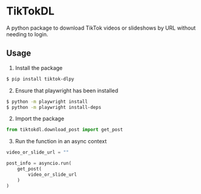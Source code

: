 # TikTokDL

A python package to download TikTok videos or slideshows by URL without needing to login.

## Usage

1. Install the package

```bash
$ pip install tiktok-dlpy
```

2. Ensure that playwright has been installed

```bash
$ python -m playwright install
$ python -m playwright install-deps
```

2. Import the package

```python
from tiktokdl.download_post import get_post
```

3. Run the function in an async context

```python
video_or_slide_url = ""

post_info = asyncio.run(
    get_post(
        video_or_slide_url
    )
)
```
